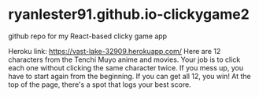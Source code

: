 # ryanlester91.github.io-clickygame2
github repo for my React-based clicky game app

Heroku link: https://vast-lake-32909.herokuapp.com/
Here are 12 characters from the Tenchi Muyo anime and movies. Your job is to click each one without clicking the same character twice. If you mess up, you have to start again from the beginning. If you can get all 12, you win!  At the top of the page, there's a spot that logs your best score.


